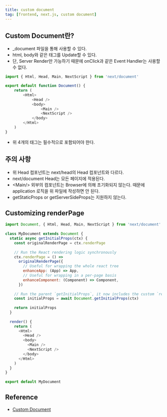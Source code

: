```yaml
---
title: custom document
tag: [frontend, next.js, custom document]
---
```

## Custom Document란?
- _document 파일을 통해 사용할 수 있다.
- html, body와 같은 태그를 Update할 수 있다.
- 단, Server Render만 가능하기 때문에 onClick과 같은 Event Handler는 사용할 수 없다.

```javascript
import { Html, Head, Main, NextScript } from 'next/document'

export default function Document() {
    return (
        <Html>
            <Head />
            <body>
                <Main />
                <NextScript />
            </body>
        </Html>
    )
}
```
- 위 4개의 태그는 필수적으로 포함되어야 한다.

## 주의 사항
- 위 Head 컴포넌트는 next/head의 Head 컴포넌트와 다르다.
- next/document Head는 모든 페이지에 적용된다.
- \<Main/> 외부의 컴포넌트는 Browser에 의해 초기화되지 않는다. 때문에 application 로직을 위 파일에 작성하면 안 된다.
- getStaticProps or getServerSideProps는 지원하지 않는다.


## Customizing renderPage
```javascript
import Document, { Html, Head, Main, NextScript } from 'next/document'
 
class MyDocument extends Document {
  static async getInitialProps(ctx) {
    const originalRenderPage = ctx.renderPage
 
    // Run the React rendering logic synchronously
    ctx.renderPage = () =>
      originalRenderPage({
        // Useful for wrapping the whole react tree
        enhanceApp: (App) => App,
        // Useful for wrapping in a per-page basis
        enhanceComponent: (Component) => Component,
      })
 
    // Run the parent `getInitialProps`, it now includes the custom `renderPage`
    const initialProps = await Document.getInitialProps(ctx)
 
    return initialProps
  }
 
  render() {
    return (
      <Html>
        <Head />
        <body>
          <Main />
          <NextScript />
        </body>
      </Html>
    )
  }
}
 
export default MyDocument
```


## Reference
- [Custom Document](https://nextjs.org/docs/pages/building-your-application/routing/custom-document)